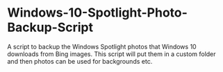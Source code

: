 # Windows-10-Spotlight-Photo-Backup-Script
A script to backup the Windows Spotlight photos that Windows 10 downloads from Bing images.
This script will put them in a custom folder and then photos can be used for backgrounds etc.
